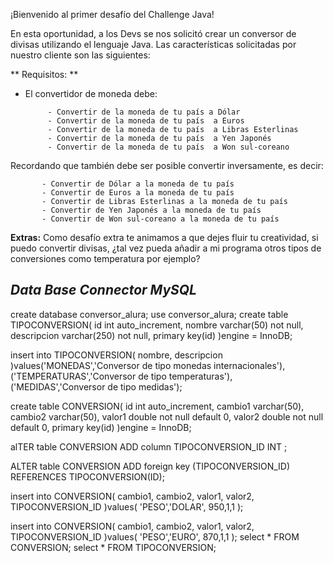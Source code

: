 

¡Bienvenido al primer desafío del Challenge Java!

En esta oportunidad, a los Devs se nos solicitó crear un conversor de divisas utilizando el lenguaje Java. Las características solicitadas por nuestro cliente son las siguientes:

** Requisitos: **
- El convertidor de moneda debe:

           - Convertir de la moneda de tu país a Dólar
           - Convertir de la moneda de tu país  a Euros
           - Convertir de la moneda de tu país  a Libras Esterlinas
           - Convertir de la moneda de tu país  a Yen Japonés
           - Convertir de la moneda de tu país  a Won sul-coreano

Recordando que también debe ser posible convertir inversamente, es decir:

           - Convertir de Dólar a la moneda de tu país
           - Convertir de Euros a la moneda de tu país
           - Convertir de Libras Esterlinas a la moneda de tu país
           - Convertir de Yen Japonés a la moneda de tu país
           - Convertir de Won sul-coreano a la moneda de tu país

**Extras:**
Como desafío extra te animamos a que dejes fluir tu creatividad, si puedo convertir divisas, ¿tal vez pueda añadir a mi programa otros tipos de conversiones como temperatura por ejemplo?

**_**Data Base Connector MySQL**_**
------
create database conversor_alura;
use conversor_alura;
create table TIPOCONVERSION(
id int auto_increment,
nombre varchar(50) not null,
descripcion varchar(250) not null,
primary key(id)
)engine = InnoDB;

insert into TIPOCONVERSION(
nombre,
descripcion
)values('MONEDAS','Conversor de tipo monedas internacionales'),('TEMPERATURAS','Conversor de tipo temperaturas'),('MEDIDAS','Conversor de tipo medidas');

create table CONVERSION(
id int auto_increment,
cambio1 varchar(50),
cambio2 varchar(50),
valor1 double not null default 0,
valor2 double not null default 0,
primary key(id)
)engine = InnoDB;

alTER table CONVERSION ADD column TIPOCONVERSION_ID INT ;

ALTER table CONVERSION ADD foreign key (TIPOCONVERSION_ID) REFERENCES TIPOCONVERSION(ID);


insert into CONVERSION(
cambio1,
cambio2,
valor1,
valor2,
TIPOCONVERSION_ID
)values(
'PESO','DOLAR', 950,1,1
);

insert into CONVERSION(
cambio1,
cambio2,
valor1,
valor2,
TIPOCONVERSION_ID
)values(
'PESO','EURO', 870,1,1
);
select * FROM CONVERSION;
select * FROM TIPOCONVERSION;
